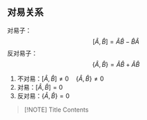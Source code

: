 ## 对易关系
对易子：
$$[\hat{A},\hat{B}]=\hat{A}\hat{B}-\hat{B}\hat{A}$$
反对易子：
$$\{\hat{A},\hat{{B}}\}=\hat{A}\hat{B}+\hat{A}\hat{B}$$
1. 不对易：$[\hat{A},\hat{B}]\ne 0\quad\{\hat{A},\hat{B}\}\ne 0$
2. 对易：$[\hat{A},\hat{B}]=0$
3. 反对易：$\{\hat{A},\hat{{B}}\}=0$


> [!NOTE] Title
> Contents
